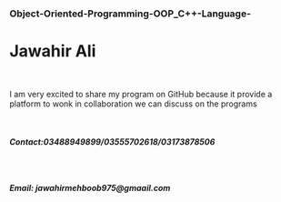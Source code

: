 ### Object-Oriented-Programming-OOP_C++-Language-
<h1>Jawahir Ali</h1>
<br>
<p>I am very excited to share my program on GitHub because it provide a platform to wonk in collaboration  we can discuss on the programs </p>
<br>
<h5>Contact:03488949899/03555702618/03173878506<h5>
<br>
<h5>Email: jawahirmehboob975@gmaail.com</h5>
